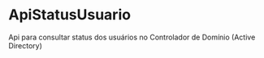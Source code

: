 ﻿# ApiStatusUsuario

Api para consultar status dos usuários no Controlador de Domínio (Active Directory)
